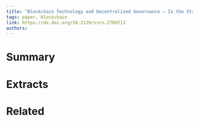```yaml
---
title: "Blockchain Technology and Decentralized Governance – Is the State Still Necessary"
tags: paper, blockchain
link: https://dx.doi.org/10.2139/ssrn.2709713
authors:
---
```


# Summary

# Extracts

# Related

